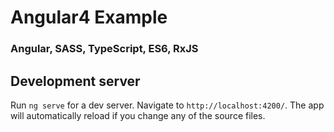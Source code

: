 # Angular4 Example

### Angular, SASS, TypeScript, ES6, RxJS

## Development server

Run `ng serve` for a dev server. Navigate to `http://localhost:4200/`. The app will automatically reload if you change any of the source files.
